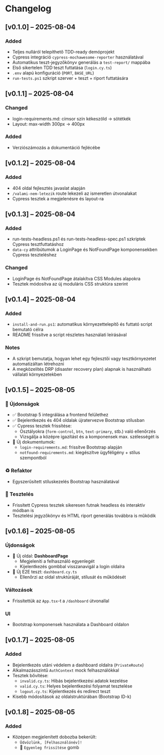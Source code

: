 # Changelog

## [v0.1.0] – 2025-08-04
### Added
- Teljes nulláról telepíthető TDD-ready demóprojekt
- Cypress integráció `cypress-mochawesome-reporter` használatával
- Automatikus teszt-jegyzőkönyv generálás a `test-report/` mappába
- Első sikertelen TDD teszt futtatása (`login.cy.ts`)
- `.env` alapú konfiguráció (`PORT`, `BASE_URL`)
- `run-tests.ps1` szkript szerver + teszt + riport futtatására

## [v0.1.1] – 2025-08-04

### Changed
- login-requirements.md: címsor szín kékeszöld → sötétkék 
- Layout: max-width 300px → 400px

### Added
- Verziószámozás a dokumentáció fejlécébe

## [v0.1.2] – 2025-08-04
### Added
- 404 oldal fejlesztés javaslat alapján
- `/valami-nem-letezik` route lekezeli az ismeretlen útvonalakat
- Cypress tesztek a megjelenésre és layout-ra

## [v0.1.3] – 2025-08-04

### Added
- run-tests-headless.ps1 és run-tests-headless-spec.ps1 szkriptek Cypress tesztfuttatáshoz
- `data-cy` attribútumok a LoginPage és NotFoundPage komponensekben Cypress teszteléshez

### Changed
- LoginPage és NotFoundPage átalakítva CSS Modules alapokra
- Tesztek módosítva az új moduláris CSS struktúra szerint

## [v0.1.4] – 2025-08-04

### Added
- `install-and-run.ps1`: automatikus környezettelepítő és futtató script bemutató célra
- README frissítve a script részletes használati leírásával

### Notes
- A szkript bemutatja, hogyan lehet egy fejlesztői vagy tesztkörnyezetet automatizáltan létrehozni
- A megközelítés DRP (disaster recovery plan) alapnak is használható vállalati környezetekben

## [v0.1.5] – 2025-08-05

### 🚀 Újdonságok

- ✅ Bootstrap 5 integrálása a frontend felülethez
- ✅ Bejelentkezés és 404 oldalak újratervezve Bootstrap stílusban
- ✅ Cypress tesztek frissítése:
  - Osztályokra (`form-control`, `btn`, `text-primary`, stb.) való ellenőrzés
  - Vizsgálja a középre igazítást és a komponensek max. szélességét is
- 📄 Új dokumentumok:
  - `login-requirements.md`: frissítve Bootstrap alapján
  - `notfound-requirements.md`: kiegészítve ügyféligény + stílus szempontból

### ♻️ Refaktor

- Egyszerűsített stíluskezelés Bootstrap használatával

### 🧪 Tesztelés

- Frissített Cypress tesztek sikeresen futnak headless és interaktív módban is
- Tesztelési jegyzőkönyv és HTML riport generálás továbbra is működik

## [v0.1.6] – 2025-08-05

### Újdonságok
- 📄 Új oldal: **DashboardPage**
  - Megjeleníti a felhasználó egyenlegét
  - Kijelentkezés gombbal visszanavigál a login oldalra
- 🧪 Új E2E teszt: `dashboard.cy.ts`
  - Ellenőrzi az oldal struktúráját, stílusát és működését

### Változások
- Frissítettük az `App.tsx`-t a `/dashboard` útvonallal

### UI
- Bootstrap komponensek használata a Dashboard oldalon

## [v0.1.7] – 2025-08-05

### Added
- Bejelentkezés utáni védelem a dashboard oldalra (`PrivateRoute`)
- Alkalmazásszintű `AuthContext` mock felhasználókkal
- Tesztek bővítése:
  - `invalid.cy.ts`: Hibás bejelentkezési adatok kezelése
  - `valid.cy.ts`: Helyes bejelentkezési folyamat tesztelése
  - `logout.cy.ts`: Kijelentkezés és redirect teszt
- Kisebb módosítások az oldalstruktúrában (Bootstrap ID-k)

## [v0.1.8] – 2025-08-05

### Added
- Középen megjelenített dobozba bekerült:
  - `Üdvözlünk, [Felhasználónév]!`
  - 🔄 `Egyenleg frissítése` gomb